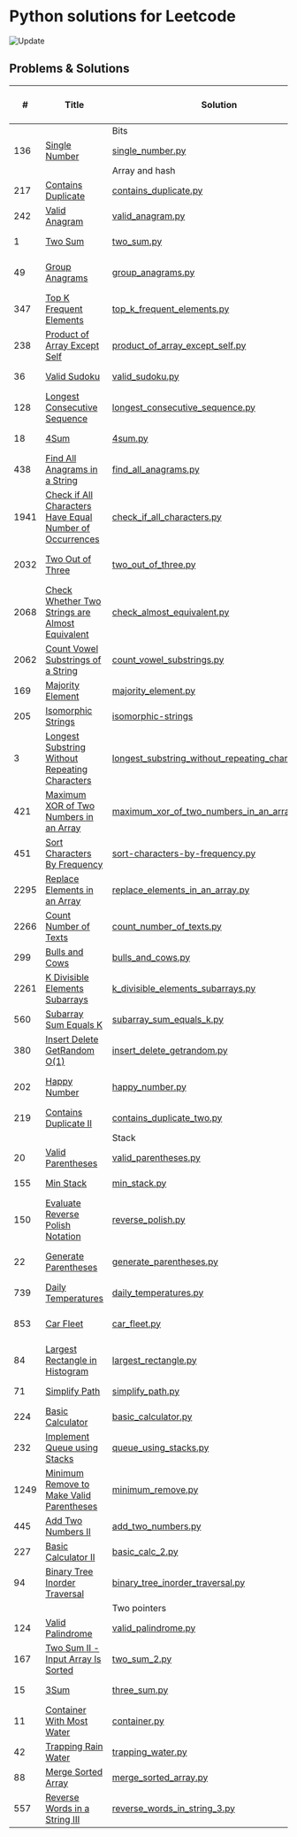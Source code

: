 # Python solutions for Leetcode

![Update](https://img.shields.io/badge/Update-Weekly-green.svg)

## Problems & Solutions

| #    | Title                                                                                                                                               | Solution                                                                                                              | Time and space compleixity         | Difficulty |
|------|-----------------------------------------------------------------------------------------------------------------------------------------------------|-----------------------------------------------------------------------------------------------------------------------|------------------------------------|------------|
|      |                                                                                                                                                     | Bits                                                                                                                  |                                    |            |
| 136  | [Single Number](https://leetcode.com/problems/single-number/)                                                                                       | [single_number.py](src/bits/single_number.py)                                                                         | time O(n), space O(1)              | Easy       |
|      |                                                                                                                                                     | Array and hash                                                                                                        |                                    |            |
| 217  | [Contains Duplicate](https://leetcode.com/problems/contains-duplicate/)                                                                             | [contains_duplicate.py](src/array_hash/contains_duplicate.py)                                                         | time O(n), space O(n)              | Easy       |
| 242  | [Valid Anagram](https://leetcode.com/problems/valid-anagram/)                                                                                       | [valid_anagram.py](src/array_hash/valid_anagram.py)                                                                   | time O(n), space O(1)              | Easy       |
| 1    | [Two Sum](https://leetcode.com/problems/two-sum/)                                                                                                   | [two_sum.py](src/array_hash/two_sum.py)                                                                               | time O(n), space O(n)              | Easy       |
| 49   | [Group Anagrams](https://leetcode.com/problems/group-anagrams/)                                                                                     | [group_anagrams.py](src/array_hash/group_anagrams.py)                                                                 | time O(nklogk), space O(nk)        | Medium     |
| 347  | [Top K Frequent Elements](https://leetcode.com/problems/top-k-frequent-elements/)                                                                   | [top_k_frequent_elements.py](src/array_hash/top_k_frequent_elements.py)                                               | time O(n), space O(n)              | Medium     |
| 238  | [Product of Array Except Self](https://leetcode.com/problems/product-of-array-except-self/)                                                         | [product_of_array_except_self.py](src/array_hash/product_of_array_except_self.py)                                     | time O(n), space O(1)              | Medium     |
| 36   | [Valid Sudoku](https://leetcode.com/problems/valid-sudoku/)                                                                                         | [valid_sudoku.py](src/array_hash/valid_sudoku.py)                                                                     | time O(1), space O(1)              | Medium     |
| 128  | [Longest Consecutive Sequence](https://leetcode.com/problems/longest-consecutive-sequence/)                                                         | [longest_consecutive_sequence.py](src/array_hash/longest_consecutive_sequence.py)                                     | time O(n), space O(n)              | Medium     |
| 18   | [4Sum](https://leetcode.com/problems/4sum/)                                                                                                         | [4sum.py](src/array_hash/4sum.py)                                                                                     | time O(n), space O(1)              | Medium     |
| 438  | [Find All Anagrams in a String](https://leetcode.com/problems/find-all-anagrams-in-a-string/)                                                       | [find_all_anagrams.py](src/array_hash/find_all_anagrams.py)                                                           | time O(n), space O(1)              | Medium     |
| 1941 | [Check if All Characters Have Equal Number of Occurrences](https://leetcode.com/problems/check-if-all-characters-have-equal-number-of-occurrences/) | [check_if_all_characters.py](src/array_hash/check_if_all_characters.py)                                               | time O(n), space O(1)              | Easy       |
| 2032 | [Two Out of Three](https://leetcode.com/problems/two-out-of-three/)                                                                                 | [two_out_of_three.py](src/array_hash/two_out_of_three.py)                                                             | time O(n1+n2+n3) , space O(1)      | Easy       |
| 2068 | [Check Whether Two Strings are Almost Equivalent](https://leetcode.com/problems/check-whether-two-strings-are-almost-equivalent/)                   | [check_almost_equivalent.py](src/array_hash/check_almost_equivalent.py)                                               | time O(n+m) , space O(1)           | Easy       |
| 2062 | [Count Vowel Substrings of a String](https://leetcode.com/problems/count-vowel-substrings-of-a-string/)                                             | [count_vowel_substrings.py](src/array_hash/count_vowel_substrings.py)                                                 | time O(n) , space O(1)             | Easy       |
| 169  | [Majority Element](https://leetcode.com/problems/majority-element/)                                                                                 | [majority_element.py](src/array_hash/majority_element.py)                                                             | time O(n) , space O(1)             | Easy       |
| 205  | [Isomorphic Strings](https://leetcode.com/problems/isomorphic-strings/)                                                                             | [isomorphic-strings](src/array_hash/isomorphic-strings)                                                               | time O(n) , space O(1)             | Easy       |
| 3    | [Longest Substring Without Repeating Characters](https://leetcode.com/problems/longest-substring-without-repeating-characters/)                     | [longest_substring_without_repeating_characters.py](src/array_hash/longest_substring_without_repeating_characters.py) | time O(n), space O(1)              | Medium     |
| 421  | [Maximum XOR of Two Numbers in an Array](https://leetcode.com/problems/maximum-xor-of-two-numbers-in-an-array/)                                     | [maximum_xor_of_two_numbers_in_an_array.py](src/array_hash/maximum_xor_of_two_numbers_in_an_array.py)                 | time O(n), space O(n)              | Medium     |
| 451  | [Sort Characters By Frequency](https://leetcode.com/problems/sort-characters-by-frequency/)                                                         | [sort-characters-by-frequency.py](src/array_hash/sort-characters-by-frequency.py)                                     | time O(n), space O(n)              | Medium     ||      |                                                                                             | Bits                                                                              |                               |            |
| 2295 | [Replace Elements in an Array](https://leetcode.com/problems/replace-elements-in-an-array/description/)                                             | [replace_elements_in_an_array.py](src/array_hash/replace_elements_in_an_array.py)                                     | time O(n+m), space O(n)            | Medium     ||      |                                                                                             | Bits                                                                              |                               |            |
| 2266 | [Count Number of Texts](https://leetcode.com/problems/count-number-of-texts/description/)                                                           | [count_number_of_texts.py](src/array_hash/count_number_of_texts.py)                                                   | time O(n+m), space O(n)            | Medium     ||      |                                                                                             | Bits                                                                              |                               |            |
| 299  | [Bulls and Cows](https://leetcode.com/problems/bulls-and-cows/description/)                                                                         | [bulls_and_cows.py](src/array_hash/bulls_and_cows.py)                                                                 | time O(n+m), space O(1)            | Medium     ||      |                                                                                             | Bits                                                                              |                               |            |
| 2261 | [K Divisible Elements Subarrays](https://leetcode.com/problems/k-divisible-elements-subarrays/description/)                                         | [k_divisible_elements_subarrays.py](src/array_hash/k_divisible_elements_subarrays.py)                                 | time O(n^2), space O(n^2)          | Medium     ||      |                                                                                             | Bits                                                                              |                               |            |
| 560  | [Subarray Sum Equals K](https://leetcode.com/problems/subarray-sum-equals-k/description/)                                                           | [subarray_sum_equals_k.py](src/array_hash/subarray_sum_equals_k.py)                                                   | time O(n), space O(n)              | Medium     ||      |                                                                                             | Bits                                                                              |                               |            |
| 380  | [Insert Delete GetRandom O(1)](https://leetcode.com/problems/insert-delete-getrandom-o1/description/)                                               | [insert_delete_getrandom.py](src/array_hash/insert_delete_getrandom.py)                                               | time O(1), space O(n)              | Medium     ||      |                                                                                             | Bits                                                                              |                               |            |
| 202  | [Happy Number](https://leetcode.com/problems/happy-number/description/)                                                                             | [happy_number.py](src/array_hash/happy_number.py)                                                                     | # time O((log n)²), space O(log n) | Easy       ||      |                                                                                             | Bits                                                                              |                               |            |
| 219  | [Contains Duplicate II](https://leetcode.com/problems/contains-duplicate-ii/description/)                                                           | [contains_duplicate_two.py](src/array_hash/contains_duplicate_two.py)                                                 | # time O(n), space O(n)            | Easy       ||      |                                                                                             | Bits                                                                              |                               |            |
|      |                                                                                                                                                     | Stack                                                                                                                 |                                    |            |
| 20   | [Valid Parentheses](https://leetcode.com/problems/valid-parentheses/)                                                                               | [valid_parentheses.py](src/stack/valid_parentheses.py)                                                                | time O(n), space O(n)              | Easy       |
| 155  | [Min Stack](https://leetcode.com/problems/min-stack/)                                                                                               | [min_stack.py](src/stack/min_stack.py)                                                                                | time O(1), space O(n)              | Medium     |
| 150  | [Evaluate Reverse Polish Notation](https://leetcode.com/problems/evaluate-reverse-polish-notation/)                                                 | [reverse_polish.py](src/stack/reverse_polish.py)                                                                      | time O(n), space O(n)              | Medium     |
| 22   | [Generate Parentheses](https://leetcode.com/problems/generate-parentheses/)                                                                         | [generate_parentheses.py](src/stack/generate_parentheses.py)                                                          | time O(4^n / sqrt(n)), space O(n)  | Medium     |
| 739  | [Daily Temperatures](https://leetcode.com/problems/daily-temperaturess/)                                                                            | [daily_temperatures.py](src/stack/daily_temperatures.py)                                                              | time O(n), space O(n)              | Medium     |
| 853  | [Car Fleet](https://leetcode.com/problems/car-fleet/)                                                                                               | [car_fleet.py](src/stack/car_fleet.py)                                                                                | time O(n log n), space O(n)        | Medium     |
| 84   | [Largest Rectangle in Histogram](https://leetcode.com/problems/largest-rectangle-in-histogram/)                                                     | [largest_rectangle.py](src/stack/largest_rectangle.py)                                                                | time O(n), space O(n)              | Hard       |
| 71   | [Simplify Path](https://leetcode.com/problems/simplify-path/)                                                                                       | [simplify_path.py](src/stack/simplify_path.py)                                                                        | time O(n), space O(n)              | Medium     |
| 224  | [Basic Calculator](https://leetcode.com/problems/basic-calculator/)                                                                                 | [basic_calculator.py](src/stack/basic_calculator.py)                                                                  | time O(n), space O(n)              | Hard       |
| 232  | [Implement Queue using Stacks](https://leetcode.com/problems/implement-queue-using-stacks/)                                                         | [queue_using_stacks.py](src/stack/queue_using_stacks.py)                                                              | time O(1), space O(n)              | Easy       |
| 1249 | [Minimum Remove to Make Valid Parentheses](https://leetcode.com/problems/minimum-remove-to-make-valid-parentheses/)                                 | [minimum_remove.py](src/stack/minimum_remove.py)                                                                      | time O(n), space O(n)              | Medium     |
| 445  | [Add Two Numbers II](https://leetcode.com/problems/add-two-numbers-ii/)                                                                             | [add_two_numbers.py](src/stack/add_two_numbers.py)                                                                    | time O(n), space O(n)              | Medium     |
| 227  | [Basic Calculator II](https://leetcode.com/problems/basic-calculator-ii/)                                                                           | [basic_calc_2.py](src/stack/basic_calc_2.py)                                                                          | time O(n), space O(n)              | Medium     |
| 94   | [Binary Tree Inorder Traversal](https://leetcode.com/problems/binary-tree-inorder-traversal/)                                                       | [binary_tree_inorder_traversal.py](src/stack/binary_tree_inorder_traversal.py)                                        | time O(n), space O(n)              | Easy       |
|      |                                                                                                                                                     | Two pointers                                                                                                          |                                    |            |
| 124  | [Valid Palindrome](https://leetcode.com/problems/valid-palindrome/)                                                                                 | [valid_palindrome.py](src/two_pointers/valid_palindrome.py)                                                           | time O(n), space O(n)              | Easy       |
| 167  | [Two Sum II - Input Array Is Sorted](https://leetcode.com/problems/two-sum-ii-input-array-is-sorted/)                                               | [two_sum_2.py](src/two_pointers/two_sum_2.py)                                                           | time O(n), space O(1)              | Medium     |
| 15   | [3Sum](https://leetcode.com/problems/3sum/)                                                                             | [three_sum.py](src/two_pointers/three_sum.py)                                                           | time O(n^2), space O(1)            | Medium     |
| 11   | [Container With Most Water](https://leetcode.com/problems/container-with-most-water/)                                                                             | [container.py](src/two_pointers/container.py)                                                           | time O(n), space O(1)              | Medium     |
| 42   | [Trapping Rain Water](https://leetcode.com/problems/trapping-rain-water/)                                                                             | [trapping_water.py](src/two_pointers/trapping_water.py)                                                           | time O(n), space O(1)              | Hard       |
| 88   | [Merge Sorted Array](https://leetcode.com/problems/merge-sorted-array/)                                                                             | [merge_sorted_array.py](src/two_pointers/merge_sorted_array.py)                                                           | time O(m+n), space O(1)            | Easy       |
| 557  | [Reverse Words in a String III](https://leetcode.com/problems/reverse-words-in-a-string-iii/)                                                                             | [reverse_words_in_string_3.py](src/two_pointers/reverse_words_in_string_3.py)                                                           | time O(n), space O(n)              | Easy       |
